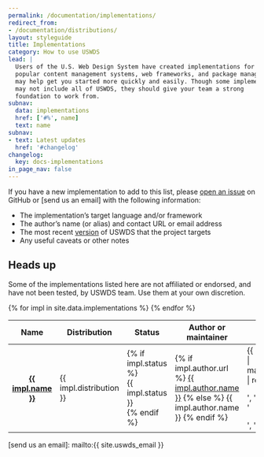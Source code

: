 ```yaml
---
permalink: /documentation/implementations/
redirect_from:
- /documentation/distributions/
layout: styleguide
title: Implementations
category: How to use USWDS
lead: |
  Users of the U.S. Web Design System have created implementations for
  popular content management systems, web frameworks, and package managers that
  may help get you started more quickly and easily. Though some implementations
  may not include all of USWDS, they should give your team a strong
  foundation to work from.
subnav:
  data: implementations
  href: ['#%', name]
  text: name
subnav:
- text: Latest updates
  href: '#changelog'
changelog:
  key: docs-implementations
in_page_nav: false
---
```


If you have a new implementation to add to this list, please [open an issue] on GitHub or [send us an email] with the following information:

* The implementation’s target language and/or framework
* The author’s name (or alias) and contact URL or email address
* The most recent [version](https://github.com/uswds/uswds/releases) of USWDS that the project targets
* Any useful caveats or other notes

<div class="usa-alert usa-alert--warning">
  <div class="usa-alert__body">
    <h2 class="usa-alert__heading">Heads up</h2>
    <p class="usa-alert__text">Some of the implementations listed here are not affiliated or endorsed, and have not been tested, by USWDS team. Use them at your own discretion.</p>
  </div>
</div>

<div class="site-table-wrapper margin-top-4">
  <table class="usa-table--borderless site-table-responsive">
    <thead>
      <tr>
        <th scope="col">Name</th>
        <th scope="col">Distribution</th>
        <th scope="col">Status</th>
        <th scope="col">Author or maintainer</th>
        <th scope="col">Notes</th>
      </tr>
    </thead>
  {% for impl in site.data.implementations %}
    <tr id="{% if impl.id %}{{ impl.id }}{% else %}{{ impl.name | slugify }}{% endif %}">
      <th scope="row" data-title="Name">
        <a href="{{ impl.url }}">{{ impl.name }}</a>
      </th>
      <td data-title="Distribution">{{ impl.distribution }}</td>
      <td data-title="Status">
        {% if impl.status %}
          <div class="usa-tag label-{{ impl.status | strip }} position-static margin-x-0">
            {{ impl.status }}
          </div>
        {% endif %}
      </td>
      <td data-title="Author">
        {% if impl.author.url %}
        <a href="{{ impl.author.url }}">{{ impl.author.name }}</a>
        {% else %}
        {{ impl.author.name }}
        {% endif %}
      </td>
      <td data-title="Notes"><div>{{ impl.notes | markdownify | replace: '<p>', '' | replace: '</p>', '' }}</div></td>
    </tr>
  {% endfor %}
  </table>
</div>

[open an issue]: https://github.com/uswds/uswds-site/issues/new
[send us an email]: mailto:{{ site.uswds_email }}
